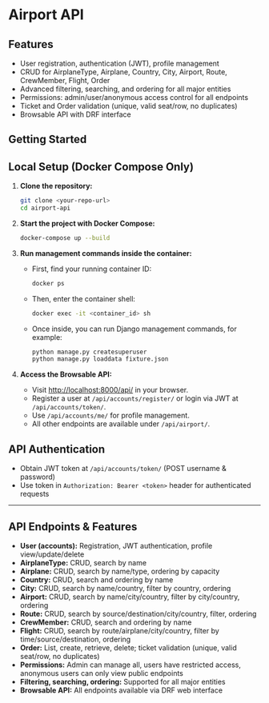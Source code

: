 # Airport API

## Features

- User registration, authentication (JWT), profile management
- CRUD for AirplaneType, Airplane, Country, City, Airport, Route, CrewMember, Flight, Order
- Advanced filtering, searching, and ordering for all major entities
- Permissions: admin/user/anonymous access control for all endpoints
- Ticket and Order validation (unique, valid seat/row, no duplicates)
- Browsable API with DRF interface

## Getting Started


## Local Setup (Docker Compose Only)

1. **Clone the repository:**
	```sh
	git clone <your-repo-url>
	cd airport-api
	```
2. **Start the project with Docker Compose:**
	```sh
	docker-compose up --build
	```


3. **Run management commands inside the container:**
	 - First, find your running container ID:
		 ```sh
		 docker ps
		 ```
	 - Then, enter the container shell:
		 ```sh
		 docker exec -it <container_id> sh
		 ```
	 - Once inside, you can run Django management commands, for example:
		 ```sh
		 python manage.py createsuperuser
		 python manage.py loaddata fixture.json
		 ```

5. **Access the Browsable API:**
	- Visit [http://localhost:8000/api/](http://localhost:8000/api/) in your browser.
	- Register a user at `/api/accounts/register/` or login via JWT at `/api/accounts/token/`.
	- Use `/api/accounts/me/` for profile management.
	- All other endpoints are available under `/api/airport/`.


## API Authentication

- Obtain JWT token at `/api/accounts/token/` (POST username & password)
- Use token in `Authorization: Bearer <token>` header for authenticated requests

---

## API Endpoints & Features

- **User (accounts):** Registration, JWT authentication, profile view/update/delete
- **AirplaneType:** CRUD, search by name
- **Airplane:** CRUD, search by name/type, ordering by capacity
- **Country:** CRUD, search and ordering by name
- **City:** CRUD, search by name/country, filter by country, ordering
- **Airport:** CRUD, search by name/city/country, filter by city/country, ordering
- **Route:** CRUD, search by source/destination/city/country, filter, ordering
- **CrewMember:** CRUD, search and ordering by name
- **Flight:** CRUD, search by route/airplane/city/country, filter by time/source/destination, ordering
- **Order:** List, create, retrieve, delete; ticket validation (unique, valid seat/row, no duplicates)
- **Permissions:** Admin can manage all, users have restricted access, anonymous users can only view public endpoints
- **Filtering, searching, ordering:** Supported for all major entities
- **Browsable API:** All endpoints available via DRF web interface
